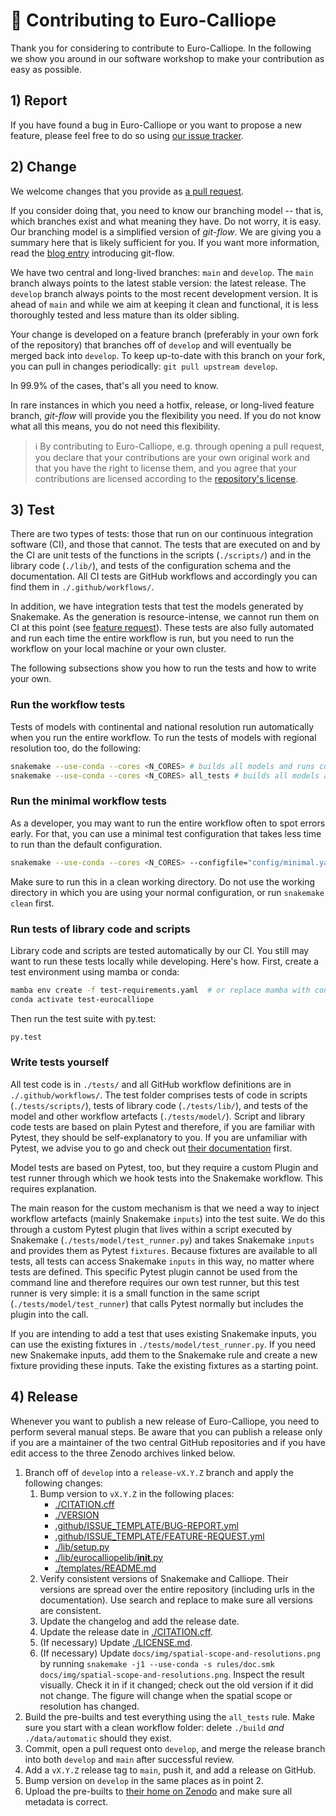 # 🔨 Contributing to Euro-Calliope

Thank you for considering to contribute to Euro-Calliope.
In the following we show you around in our software workshop to make your contribution as easy as possible.

## 1) Report

If you have found a bug in Euro-Calliope or you want to propose a new feature, please feel free to do so using [our issue tracker](https://github.com/calliope-project/euro-calliope/issues/new/choose).

## 2) Change

We welcome changes that you provide as [a pull request](https://github.com/calliope-project/euro-calliope/pulls).

If you consider doing that, you need to know our branching model -- that is, which branches exist and what meaning they have.
Do not worry, it is easy. Our branching model is a simplified version of _git-flow_. We are giving you a summary here that is likely sufficient for you.
If you want more information, read the [blog entry](https://nvie.com/posts/a-successful-git-branching-model/) introducing git-flow.

We have two central and long-lived branches: `main` and `develop`.
The `main` branch always points to the latest stable version: the latest release.
The `develop` branch always points to the most recent development version.
It is ahead of `main` and while we aim at keeping it clean and functional, it is less thoroughly tested and less mature than its older sibling.

Your change is developed on a feature branch (preferably in your own fork of the repository) that branches off of `develop` and will eventually be merged back into `develop`.
To keep up-to-date with this branch on your fork, you can pull in changes periodically: `git pull upstream develop`.

In 99.9% of the cases, that's all you need to know.

In rare instances in which you need a hotfix, release, or long-lived feature branch, _git-flow_ will provide you the flexibility you need.
If you do not know what all this means, you do not need this flexibility.

> ℹ️ By contributing to Euro-Calliope, e.g. through opening a pull request, you declare that your contributions are your own original work and that you have the right to license them, and you agree that your contributions are licensed according to the [repository's license](https://github.com/calliope-project/euro-calliope/blob/develop/LICENSE.md).

## 3) Test

There are two types of tests: those that run on our continuous integration software (CI), and those that cannot.
The tests that are executed on and by the CI are unit tests of the functions in the scripts (`./scripts/`) and in the library code (`./lib/`), and tests of the configuration schema and the documentation.
All CI tests are GitHub workflows and accordingly you can find them in `./.github/workflows/`.

In addition, we have integration tests that test the models generated by Snakemake.
As the generation is resource-intense, we cannot run them on CI at this point (see [feature request](https://github.com/calliope-project/euro-calliope/issues/56)).
These tests are also fully automated and run each time the entire workflow is run, but you need to run the workflow on your local machine or your own cluster.

The following subsections show you how to run the tests and how to write your own.

### Run the workflow tests

Tests of models with continental and national resolution run automatically when you run the entire workflow. To run the tests of models with regional resolution too, do the following:

```bash
snakemake --use-conda --cores <N_CORES> # builds all models and runs continental and national tests
snakemake --use-conda --cores <N_CORES> all_tests # builds all models and runs continental, national, and regional tests
```

### Run the minimal workflow tests

As a developer, you may want to run the entire workflow often to spot errors early.
For that, you can use a minimal test configuration that takes less time to run than the default configuration.

```bash
snakemake --use-conda --cores <N_CORES> --configfile="config/minimal.yaml" all_tests
```

Make sure to run this in a clean working directory.
Do not use the working directory in which you are using your normal configuration, or run `snakemake clean` first.

### Run tests of library code and scripts

Library code and scripts are tested automatically by our CI.
You still may want to run these tests locally while developing.
Here's how.
First, create a test environment using mamba or conda:

```bash
mamba env create -f test-requirements.yaml  # or replace mamba with conda
conda activate test-eurocalliope
```

Then run the test suite with py.test:

```bash
py.test
```

### Write tests yourself

All test code is in `./tests/` and all GitHub workflow definitions are in `./.github/workflows/`.
The test folder comprises tests of code in scripts (`./tests/scripts/`), tests of library code (`./tests/lib/`), and tests of the model and other workflow artefacts (`./tests/model/`).
Script and library code tests are based on plain Pytest and therefore, if you are familiar with Pytest, they should be self-explanatory to you.
If you are unfamiliar with Pytest, we advise you to go and check out [their documentation](https://docs.pytest.org/en/6.2.x/) first.

Model tests are based on Pytest, too, but they require a custom Plugin and test runner through which we hook tests into the Snakemake workflow.
This requires explanation.

The main reason for the custom mechanism is that we need a way to inject workflow artefacts (mainly Snakemake `inputs`) into the test suite.
We do this through a custom Pytest plugin that lives within a script executed by Snakemake (`./tests/model/test_runner.py`) and takes Snakemake `inputs` and provides them as Pytest `fixtures`.
Because fixtures are available to all tests, all tests can access Snakemake `inputs` in this way, no matter where tests are defined.
This specific Pytest plugin cannot be used from the command line and therefore requires our own test runner, but this test runner is very simple: it is a small function in the same script (`./tests/model/test_runner`) that calls Pytest normally but includes the plugin into the call.

If you are intending to add a test that uses existing Snakemake inputs, you can use the existing fixtures in `./tests/model/test_runner.py`.
If you need new Snakemake inputs, add them to the Snakemake rule and create a new fixture providing these inputs.
Take the existing fixtures as a starting point.

## 4) Release

Whenever you want to publish a new release of Euro-Calliope, you need to perform several manual steps.
Be aware that you can publish a release only if you are a maintainer of the two central GitHub repositories and if you have edit access to the three Zenodo archives linked below.

1. Branch off of `develop` into a `release-vX.Y.Z` branch and apply the following changes:
    1. Bump version to `vX.Y.Z` in the following places:
        * [./CITATION.cff](./CITATION.cff)
        * [./VERSION](./VERSION)
        * [.github/ISSUE_TEMPLATE/BUG-REPORT.yml](.github/ISSUE_TEMPLATE/BUG-REPORT.yml)
        * [.github/ISSUE_TEMPLATE/FEATURE-REQUEST.yml](.github/ISSUE_TEMPLATE/FEATURE-REQUEST.yml)
        * [./lib/setup.py](./lib/setup.py)
        * [./lib/eurocalliopelib/__init__.py](./lib/eurocalliopelib/__init__.py)
        * [./templates/README.md](./templates/README.md)
    2. Verify consistent versions of Snakemake and Calliope.
    Their versions are spread over the entire repository (including urls in the documentation).
    Use search and replace to make sure all versions are consistent.
    3. Update the changelog and add the release date.
    4. Update the release date in [./CITATION.cff](./CITATION.cff).
    5. (If necessary) Update [./LICENSE.md](./LICENSE.md).
    6. (If necessary) Update `docs/img/spatial-scope-and-resolutions.png` by running `snakemake -j1 --use-conda -s rules/doc.smk docs/img/spatial-scope-and-resolutions.png`. Inspect the result visually. Check it in if it changed; check out the old version if it did not change. The figure will change when the spatial scope or resolution has changed.
2. Build the pre-builts and test everything using the `all_tests` rule. Make sure you start with a clean workflow folder: delete `./build` *and* `./data/automatic` should they exist.
3. Commit, open a pull request onto `develop`, and merge the release branch into both `develop` and `main` after successful review.
4. Add a `vX.Y.Z` release tag to `main`, push it, and add a release on GitHub.
5. Bump version on `develop` in the same places as in point 2.
6. Upload the pre-builts to [their home on Zenodo](https://doi.org/10.5281/zenodo.3949552) and make sure all metadata is correct.
